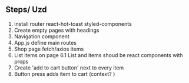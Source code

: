 ## Steps/ Uzd

1. install router react-hot-toast styled-components
2. Create empty pages with headings
3. Navigation component
4. App.js define main routes
5. Shop page fetch/axios items
6. List items on page
   6.1 List and items shoud be react components with props
7. Create 'add to cart button' next to every item
8. Button press adds item to cart (context? )
